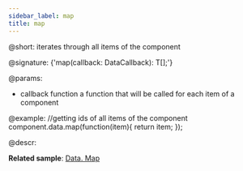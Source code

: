 ```yaml
---
sidebar_label: map
title: map
---          
```


@short: iterates through all items of the component

@signature: {'map(callback: DataCallback<T>): T[];'}

@params:
- callback			function		a function that will be called for each item of a component

@example:
//getting ids of all items of the component
component.data.map(function(item){
    return item;
});


@descr:

**Related sample**: [Data. Map](https://snippet.dhtmlx.com/louctp61)
